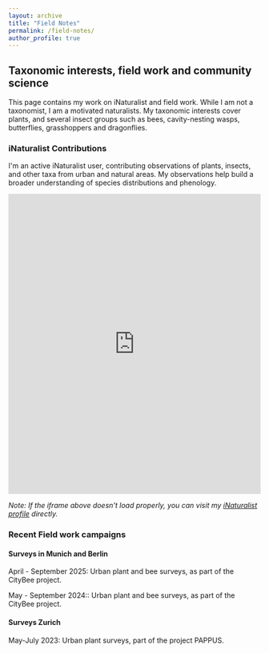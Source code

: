 ```yaml
---
layout: archive
title: "Field Notes"
permalink: /field-notes/
author_profile: true
---
```


## Taxonomic interests, field work and community science

This page contains my work on iNaturalist and field work. While I am not a taxonomist, I am a motivated naturalists. My taxonomic interests cover plants, and several insect groups such as bees, cavity-nesting wasps, butterflies, grasshoppers and dragonflies. 

### iNaturalist Contributions

I'm an active iNaturalist user, contributing observations of plants, insects, and other taxa from urban and natural areas. My observations help build a broader understanding of species distributions and phenology.

<iframe src="https://www.inaturalist.org/people/965737" width="100%" height="600px" frameborder="0"></iframe>

*Note: If the iframe above doesn't load properly, you can visit my [iNaturalist profile](https://www.inaturalist.org/people/965737) directly.*

### Recent Field work campaigns

#### Surveys in Munich and Berlin
April - September 2025: Urban plant and bee surveys, as part of the CityBee project.


May - September 2024:: Urban plant and bee surveys, as part of the CityBee project.

#### Surveys Zurich 
May-July 2023: Urban plant surveys, part of the project PAPPUS.


